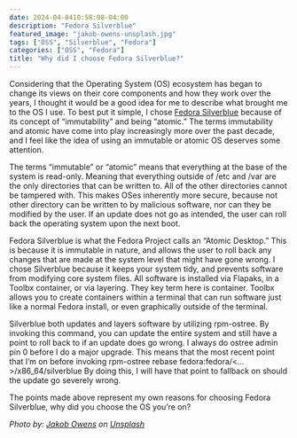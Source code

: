 ```yaml
---
date: 2024-04-0410:58:08-04:00
description: "Fedora Silverblue"
featured_image: "jakob-owens-unsplash.jpg"
tags: ["OSS", "Silverblue", "Fedora"]
categories: ["OSS", "Fedora"]
title: "Why did I choose Fedora Silverblue?"
---
```


Considering that the Operating System (OS) ecosystem has began to change its views on their core components and how they work over the years, I thought it would be a good idea for me to describe what brought me to the OS I use. To best put it simple, I chose [Fedora Silverblue](https://fedoraproject.org/atomic-desktops/silverblue/) because of its concept of “immutability” and being “atomic.” The terms immutability and atomic have come into play increasingly more over the past decade, and I feel like the idea of using an immutable or atomic OS deserves some attention.

The terms “immutable” or “atomic” means that everything at the base of the system is read-only. Meaning that everything outside of /etc and /var are the only directories that can be written to. All of the other directories cannot be tampered with. This makes OSes inherently more secure, because not other directory can be written to by malicious software, nor can they be modified by the user. If an update does not go as intended, the user can roll back the operating system upon the next boot.

Fedora Silverblue is what the Fedora Project calls an “Atomic Desktop.” This is because it is immutable in nature, and allows the user to roll back any changes that are made at the system level that might have gone wrong. I chose Silverblue because it keeps your system tidy, and prevents software from modifying core system files. All software is installed via Flapaks, in a Toolbx container, or via layering. They key term here is container. Toolbx allows you to create containers within a terminal that can run software just like a normal Fedora install, or even graphically outside of the terminal.

Silverblue both updates and layers software by utilizing rpm-ostree. By invoking this command, you can update the entire system and still have a point to roll back to if an update does go wrong. I always do ostree admin pin 0 before I do a major upgrade. This means that the most recent point that I’m on before invoking rpm-ostree rebase fedora:fedora/<…>/x86_64/silverblue By doing this, I will have that point to fallback on should the update go severely wrong.

The points made above represent my own reasons for choosing Fedora Silverblue, why did you choose the OS you’re on?

_Photo by: [Jakob Owens](https://unsplash.com/@jakobowens1) on [Unsplash](https://unsplash.com/)_

